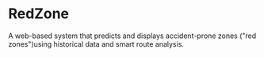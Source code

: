 # RedZone

A web-based system that predicts and displays accident-prone zones ("red zones")using historical data and smart route analysis.

